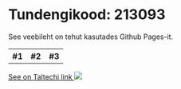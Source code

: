 <html>
    <body>
        <h1>Tundengikood: 213093</h1>
        <p>See veebileht on tehut kasutades Github Pages-it.</p>
          <table>
            <tr>
              <th>#1</th>
              <th>#2</th>
              <th>#3</th>
            </tr>
          </table>
        <a href="https://taltech.ee">
            See on Taltechi link
        </a>
        <img src ="https://upload.wikimedia.org/wikipedia/commons/8/8f/Flag_of_Estonia.svg">
    </body>
</html>
